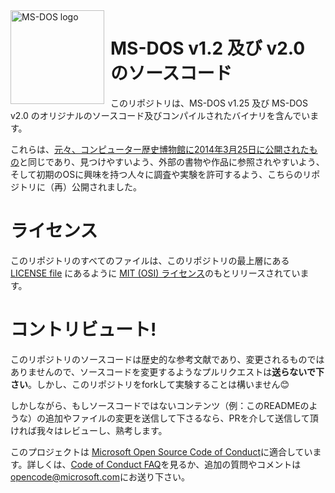 <img width="150" height="150" align="left" style="float: left; margin: 0 10px 0 0;" alt="MS-DOS logo" src="https://github.com/Microsoft/MS-DOS/blob/main/.readmes/msdos-logo.png">   

# MS-DOS v1.2 及び v2.0 のソースコード
このリポジトリは、MS-DOS v1.25 及び MS-DOS v2.0 のオリジナルのソースコード及びコンパイルされたバイナリを含んでいます。

これらは、[元々、コンピューター歴史博物館に2014年3月25日に公開されたもの]( http://www.computerhistory.org/atchm/microsoft-ms-dos-early-source-code/)と同じであり、見つけやすいよう、外部の書物や作品に参照されやすいよう、そして初期のOSに興味を持つ人々に調査や実験を許可するよう、こちらのリポジトリに（再）公開されました。

# ライセンス
このリポジトリのすべてのファイルは、このリポジトリの最上層にある[LICENSE file](https://github.com/Microsoft/MS-DOS/blob/master/LICENSE.md) にあるように [MIT (OSI) ライセンス]( https://en.wikipedia.org/wiki/MIT_License)のもとリリースされています。

# コントリビュート!
このリポジトリのソースコードは歴史的な参考文献であり、変更されるものではありませんので、ソースコードを変更するようなプルリクエストは**送らないで下さい**。しかし、このリポジトリをforkして実験することは構いません😊

しかしながら、もしソースコードではないコンテンツ（例：このREADMEのような）の追加やファイルの変更を送信して下さるなら、PRを介して送信して頂ければ我々はレビューし、熟考します。

このプロジェクトは [Microsoft Open Source Code of Conduct](https://opensource.microsoft.com/codeofconduct/)に適合しています。詳しくは、[Code of Conduct FAQ](https://opensource.microsoft.com/codeofconduct/faq/)を見るか、追加の質問やコメントは[opencode@microsoft.com](mailto:opencode@microsoft.com)にお送り下さい。
